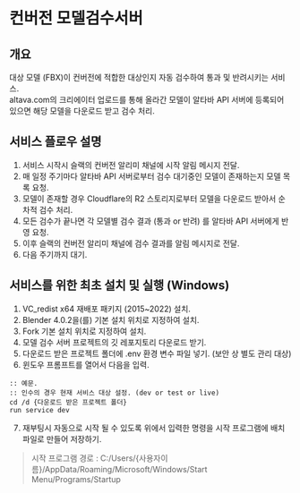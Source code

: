 # 컨버전 모델검수서버


## 개요
대상 모델 (FBX)이 컨버전에 적합한 대상인지 자동 검수하여 통과 및 반려시키는 서비스.   
altava.com의 크리에이터 업로드를 통해 올라간 모델이 알타바 API 서버에 등록되어 있으면 해당 모델을 다운로드 받고 검수 처리.   


## 서비스 플로우 설명
1. 서비스 시작시 슬랙의 컨버전 알리미 채널에 시작 알림 메시지 전달.
2. 매 일정 주기마다 알타바 API 서버로부터 검수 대기중인 모델이 존재하는지 모델 목록 요청.   
3. 모델이 존재할 경우 Cloudflare의 R2 스토리지로부터 모델을 다운로드 받아서 순차적 검수 처리.   
4. 모든 검수가 끝나면 각 모델별 검수 결과 (통과 or 반려) 를 알타바 API 서버에게 반영 요청.
5. 이후 슬랙의 컨버전 알리미 채널에 검수 결과를 알림 메시지로 전달.   
6. 다음 주기까지 대기.


## 서비스를 위한 최초 설치 및 실행 (Windows)
1. VC_redist x64 재배포 패키지 (2015~2022) 설치.   
2. Blender 4.0.2을(를) 기본 설치 위치로 지정하여 설치.   
3. Fork 기본 설치 위치로 지정하여 설치.   
4. 모델 검수 서버 프로젝트의 깃 레포지토리 다운로드 받기.   
5. 다운로드 받은 프로젝트 폴더에 .env 환경 변수 파일 넣기. (보안 상 별도 관리 대상)   
6. 윈도우 프롬프트를 열어서 다음을 입력.   
```batch
:: 예문.
:: 인수의 경우 현재 서비스 대상 설정. (dev or test or live)
cd /d {다운로드 받은 프로젝트 폴더}
run service dev
```
7. 재부팅시 자동으로 시작 될 수 있도록 위에서 입력한 명령을 시작 프로그램에 배치 파일로 만들어 저장하기.   
> 시작 프로그램 경로 : C:/Users/{사용자이름}/AppData/Roaming/Microsoft/Windows/Start Menu/Programs/Startup